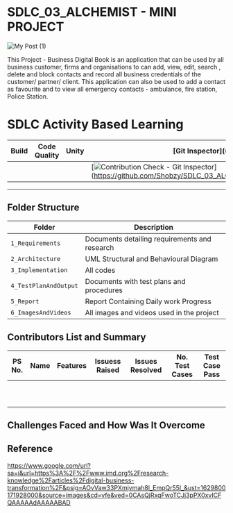 # SDLC_03_ALCHEMIST - MINI PROJECT

![My Post (1)](https://user-images.githubusercontent.com/47855937/130431373-20d72c4b-12f6-4c5e-a1e6-f5fb312a7357.gif)


This Project - Business Digital Book is an application that can be used by all business customer, firms and organisations to can add, view, edit, search , delete and block contacts and record all business credentials of the customer/ partner/ client. This application can also be used to add a contact as favourite and to view all emergency contacts - ambulance, fire station, Police Station. 

# SDLC Activity Based Learning

Build | Code Quality | Unity | [Git Inspector](using github.io option)
------|----------|-------|--------------
      |          |       | [![Contribution Check - Git Inspector](https://github.com/Shobzy/SDLC_03_ALCHEMIST/actions/workflows/git_inscpector.yml/badge.svg)]                                                    (https://github.com/Shobzy/SDLC_03_ALCHEMIST/actions/workflows/git_inscpector.yml)

----
## Folder Structure
Folder               | Description
-------------------  | -----------------------------------------------
`1_Requirements`     | Documents detailing requirements and research
`2_Architecture`     | UML Structural and Behavioural Diagram
`3_Implementation`   | All codes 
`4_TestPlanAndOutput`| Documents with test plans and procedures
`5_Report`           | Report Containing Daily work Progress
`6_ImagesAndVideos`  | All images and videos used in the project

## Contributors List and Summary

PS No. |  Name   |    Features    | Issuess Raised |Issues Resolved|No. Test Cases|Test Case Pass
-------|---------|----------------|----------------|---------------|-------------|--------------
       |         |                |                |               |             |          
       |         |                |                |               |             |          
       |         |                |                |               |             |          
       |         |                |                |               |             |          
       |         |                |                |               |             |          
       |         |                |                |               |             |          
       |         |                |                |               |             |          
       |         |                |                |               |             |          
       |         |                |                |               |             |          
       |         |                |                |               |             |          

## Challenges Faced and How Was It Overcome

## Reference
https://www.google.com/url?sa=i&url=https%3A%2F%2Fwww.imd.org%2Fresearch-knowledge%2Farticles%2Fdigital-business-transformation%2F&psig=AOvVaw33PXmjvmah8l_EmpQr55I_&ust=1629800171928000&source=images&cd=vfe&ved=0CAsQjRxqFwoTCJj3pPX0xvICFQAAAAAdAAAAABAD
